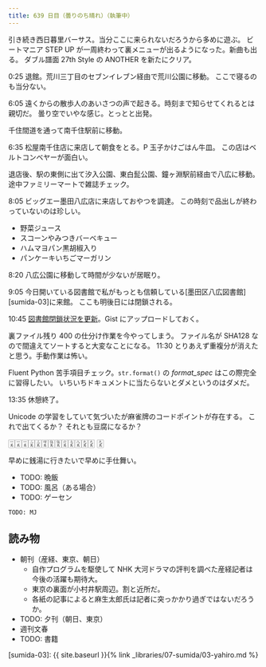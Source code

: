 ```yaml
---
title: 639 日目（曇りのち晴れ）（執筆中）
---
```


引き続き西日暮里バーサス。当分ここに来られないだろうから多めに遊ぶ。
ビートマニア STEP UP が一周終わって裏メニューが出るようになった。新曲も出る。
ダブル譜面 27th Style の ANOTHER を新たにクリア。

0:25 退館。荒川三丁目のセブンイレブン経由で荒川公園に移動。
ここで寝るのも当分ない。

6:05 遠くからの散歩人のあいさつの声で起きる。時刻まで知らせてくれるとは親切だ。
曇り空でいやな感じ。とっとと出発。

千住間道を通って南千住駅前に移動。

6:35 松屋南千住店に来店して朝食をとる。P 玉子かけごはん牛皿。
この店はベルトコンベヤーが面白い。

退店後、駅の東側に出て汐入公園、東白髭公園、鐘ヶ淵駅前経由で八広に移動。
途中ファミリーマートで雑誌チェック。

8:05 ビッグエー墨田八広店に来店しておやつを調達。
この時刻で品出しが終わっていないのは珍しい。

* 野菜ジュース
* スコーンやみつきバーベキュー
* ハムマヨパン黒胡椒入り
* パンケーキいちごマーガリン

8:20 八広公園に移動して時間が少ないが居眠り。

9:05 今日開いている図書館で私がもっとも信頼している[墨田区八広図書館][sumida-03]に来館。
ここも明後日には閉鎖される。

10:45 [図書館閉鎖状況を更新](https://gist.github.com/showa-yojyo/e5df9f8c3fc1f54dacaef10ae755c7c8)。Gist にアップロードしておく。

裏ファイル残り 400 の仕分け作業を今やってしまう。
ファイル名が SHA128 なので間違えてソートすると大変なことになる。
11:30 とりあえず重複分が消えたと思う。手動作業は怖い。

Fluent Python 苦手項目チェック。`str.format()` の *format_spec* はこの際完全に習得したい。
いちいちドキュメントに当たらないとダメというのはダメだ。

13:35 休憩終了。

Unicode の学習をしていて気づいたが麻雀牌のコードポイントが存在する。
これで出てくるか？ それとも豆腐になるか？

<span style="font-size: larger">🀇🀇🀇🀈🀉🀊🀋🀋🀌🀍🀎🀏🀏 🀏</span>

早めに銭湯に行きたいで早めに手仕舞い。

* TODO: 晩飯
* TODO: 風呂（ある場合）
* TODO: ゲーセン

```text
TODO: MJ
```

## 読み物

* 朝刊（産経、東京、朝日）
  * 自作プログラムを駆使して NHK 大河ドラマの評判を調べた産経記者は今後の活躍も期待大。
  * 東京の裏面が小村井駅周辺。割と近所だ。
  * 各紙の記事によると麻生太郎氏は記者に突っかかり過ぎではないだろうか。
* TODO: 夕刊（朝日、東京）
* 週刊文春
* TODO: 書籍

[sumida-03]: {{ site.baseurl }}{% link _libraries/07-sumida/03-yahiro.md %}
